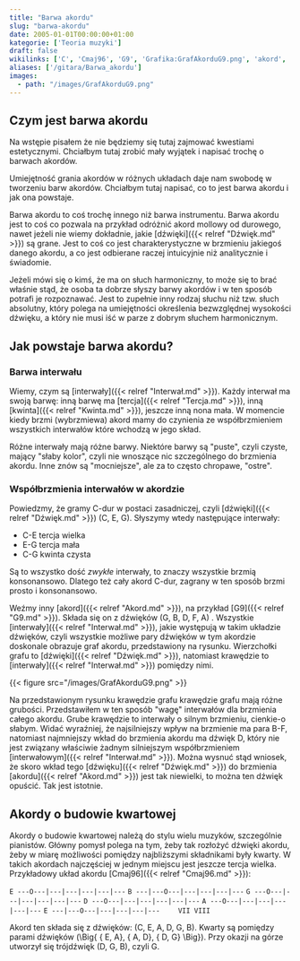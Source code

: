```yaml
---
title: "Barwa akordu"
slug: "barwa-akordu"
date: 2005-01-01T00:00:00+01:00
kategorie: ['Teoria muzyki']
draft: false
wikilinks: ['C', 'Cmaj96', 'G9', 'Grafika:GrafAkorduG9.png', 'akord', 'akord', 'akord_durowy', 'akord_mollowy', 'd%C5%BAwi%C4%99k', 'd%C5%BAwi%C4%99k', 'd%C5%BAwi%C4%99k', 'd%C5%BAwi%C4%99k', 'interwa%C5%82', 'interwa%C5%82', 'interwa%C5%82', 'interwa%C5%82', 'kwinta', 'mamy', 'nona_ma%C5%82a', 's%C5%82uch_absolutny', 'tercja']
aliases: ['/gitara/Barwa_akordu']
images:
  - path: "/images/GrafAkorduG9.png"
---
```

## Czym jest barwa akordu

Na wstępie pisałem że nie będziemy się tutaj zajmować kwestiami
estetycznymi. Chciałbym tutaj zrobić mały wyjątek i napisać trochę o
barwach akordów.

Umiejętność grania akordów w różnych układach daje nam swobodę w
tworzeniu barw akordów. Chciałbym tutaj napisać, co to jest barwa akordu
i jak ona powstaje.

Barwa akordu to coś trochę innego niż barwa instrumentu. Barwa akordu
jest to coś co pozwala na przykład odróżnić akord
mollowy<!-- link nie odnosił się do niczego: 'Barwa akordu' ('content/książka/Barwa_akordu.md') links to 'akord_mollowy' ('content/książka/akord_mollowy.md') and that does not exist --> od
durowego<!-- link nie odnosił się do niczego: 'content/książka/akord_durowy.md' wants to redirect to 'content/książka/Akord_durowy.md', but 'content/książka/Akord_durowy.md' will be deleted -->, nawet jeżeli nie wiemy dokładnie,
jakie [dźwięki]({{< relref "Dźwięk.md" >}}) są grane. Jest to coś co jest
charakterystyczne w brzmieniu jakiegoś danego akordu, a co jest
odbierane raczej intuicyjnie niż analitycznie i świadomie.

Jeżeli mówi się o kimś, że ma on słuch harmoniczny, to może się to brać
właśnie stąd, że osoba ta dobrze słyszy barwy akordów i w ten sposób
potrafi je rozpoznawać. Jest to zupełnie inny rodzaj słuchu niż tzw.
słuch absolutny<!-- link nie odnosił się do niczego: 'Barwa akordu' ('content/książka/Barwa_akordu.md') links to 'słuch_absolutny' ('content/książka/słuch_absolutny.md') and that does not exist -->, który polega na
umiejętności określenia bezwzględnej wysokości dźwięku, a który nie
musi iść w parze z dobrym słuchem harmonicznym.

## Jak powstaje barwa akordu?

### Barwa interwału

Wiemy, czym są [interwały]({{< relref "Interwał.md" >}}). Każdy interwał ma swoją
barwę: inną barwę ma [tercja]({{< relref "Tercja.md" >}}), inną
[kwinta]({{< relref "Kwinta.md" >}}), jeszcze inną nona
mała<!-- link nie odnosił się do niczego: 'Barwa akordu' ('content/książka/Barwa_akordu.md') links to 'nona_mała' ('content/książka/nona_mała.md') and that does not exist -->. W momencie kiedy brzmi (wybrzmiewa) akord
mamy<!-- link nie odnosił się do niczego: 'Barwa akordu' ('content/książka/Barwa_akordu.md') links to 'mamy' ('content/książka/mamy.md') and that does not exist --> do czynienia ze współbrzmieniem wszystkich
interwałów które wchodzą w jego skład.

Różne interwały mają różne barwy. Niektóre barwy są "puste", czyli
czyste, mający "słaby kolor", czyli nie wnoszące nic szczególnego do
brzmienia akordu. Inne znów są "mocniejsze", ale za to często chropawe,
"ostre".

### Współbrzmienia interwałów w akordzie

Powiedzmy, że gramy C<!-- link nie odnosił się do niczego: 'Barwa akordu' ('content/książka/Barwa_akordu.md') links to 'C' ('content/książka/C.md') and that does not exist -->-dur w postaci zasadniczej, czyli
[dźwięki]({{< relref "Dźwięk.md" >}}) (C, E, G). Słyszymy wtedy następujące
interwały:

  - C-E tercja wielka
  - E-G tercja mała
  - C-G kwinta czysta

Są to wszystko dość *zwykłe* interwały, to znaczy wszystkie brzmią
konsonansowo. Dlatego też cały akord C-dur, zagrany w ten sposób brzmi
prosto i konsonansowo.

Weźmy inny [akord]({{< relref "Akord.md" >}}), na przykład [G9]({{< relref "G9.md" >}}).
Składa się on z dźwięków (G, B, D, F, A) . Wszystkie
[interwały]({{< relref "Interwał.md" >}}), jakie występują w takim układzie
dźwięków, czyli wszystkie możliwe pary dźwięków w tym akordzie
doskonale obrazuje graf akordu, przedstawiony na rysunku. Wierzchołki
grafu to [dźwięki]({{< relref "Dźwięk.md" >}}), natomiast krawędzie to
[interwały]({{< relref "Interwał.md" >}}) pomiędzy nimi.

{{< figure src="/images/GrafAkorduG9.png" >}}

Na przedstawionym rysunku krawędzie grafu krawędzie grafu mają różne
grubości. Przedstawiłem w ten sposób "wagę" interwałów dla brzmienia
całego akordu. Grube krawędzie to interwały o silnym brzmieniu,
cienkie-o słabym. Widać wyraźniej, że najsilniejszy wpływ na brzmienie
ma para B-F, natomiast najmniejszy wkład do brzmienia akordu ma dźwięk
D, który nie jest związany właściwie żadnym silniejszym współbrzmieniem
[interwałowym]({{< relref "Interwał.md" >}}). Można wysnuć stąd wniosek, że skoro
wkład tego [dźwięku]({{< relref "Dźwięk.md" >}}) do brzmienia
[akordu]({{< relref "Akord.md" >}}) jest tak niewielki, to można ten dźwięk
opuścić. Tak jest istotnie.

## Akordy o budowie kwartowej

Akordy o budowie kwartowej należą do stylu wielu muzyków, szczególnie
pianistów. Główny pomysł polega na tym, żeby tak rozłożyć dźwięki
akordu, żeby w miarę możliwości pomiędzy najbliższymi składnikami były
kwarty. W takich akordach najczęściej w jednym miejscu jest jeszcze
tercja wielka. Przykładowy układ akordu [Cmaj96]({{< relref "Cmaj96.md" >}}):

`E ---O---|---|---|---|---|---`
`B ---|---O---|---|---|---|---`
`G ---O---|---|---|---|---|---`
`D ---O---|---|---|---|---|---`
`A ---O---|---|---|---|---|---`
`E ---|---O---|---|---|---|---`
`    VII VIII`

Akord ten składa się z dźwięków: (C, E, A, D, G, B). Kwarty są pomiędzy
parami dźwięków \(\Big\{ \{ E, A\}, \{ A, D\}, \{ D, G\} \Big\}\). Przy
okazji na górze utworzył się trójdźwięk (D, G, B), czyli G.

